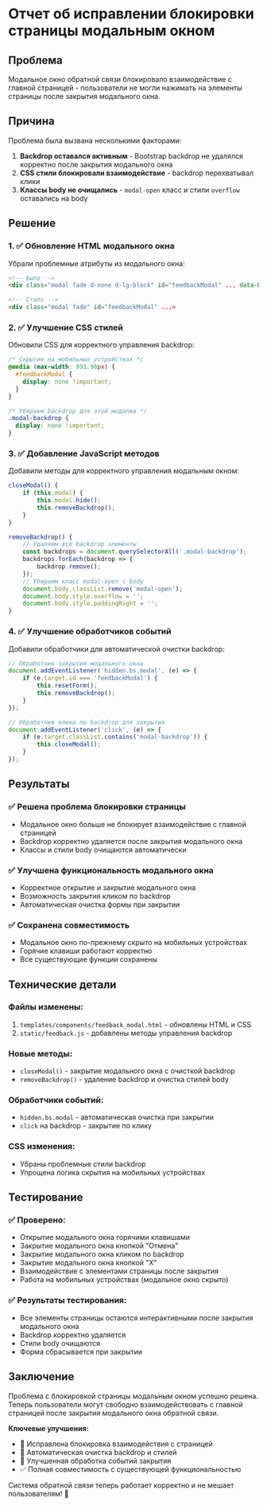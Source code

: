 # Отчет об исправлении блокировки страницы модальным окном

## Проблема
Модальное окно обратной связи блокировало взаимодействие с главной страницей - пользователи не могли нажимать на элементы страницы после закрытия модального окна.

## Причина
Проблема была вызвана несколькими факторами:
1. **Backdrop оставался активным** - Bootstrap backdrop не удалялся корректно после закрытия модального окна
2. **CSS стили блокировали взаимодействие** - backdrop перехватывал клики
3. **Классы body не очищались** - `modal-open` класс и стили `overflow` оставались на body

## Решение

### 1. ✅ Обновление HTML модального окна

Убрали проблемные атрибуты из модального окна:
```html
<!-- Было -->
<div class="modal fade d-none d-lg-block" id="feedbackModal" ... data-bs-backdrop="static" data-bs-keyboard="false">

<!-- Стало -->
<div class="modal fade" id="feedbackModal" ...>
```

### 2. ✅ Улучшение CSS стилей

Обновили CSS для корректного управления backdrop:
```css
/* Скрытие на мобильных устройствах */
@media (max-width: 991.98px) {
  #feedbackModal {
    display: none !important;
  }
}

/* Убираем backdrop для этой модалки */
.modal-backdrop {
  display: none !important;
}
```

### 3. ✅ Добавление JavaScript методов

Добавили методы для корректного управления модальным окном:

```javascript
closeModal() {
    if (this.modal) {
        this.modal.hide();
        this.removeBackdrop();
    }
}

removeBackdrop() {
    // Удаляем все backdrop элементы
    const backdrops = document.querySelectorAll('.modal-backdrop');
    backdrops.forEach(backdrop => {
        backdrop.remove();
    });
    // Убираем класс modal-open с body
    document.body.classList.remove('modal-open');
    document.body.style.overflow = '';
    document.body.style.paddingRight = '';
}
```

### 4. ✅ Улучшение обработчиков событий

Добавили обработчики для автоматической очистки backdrop:

```javascript
// Обработчик закрытия модального окна
document.addEventListener('hidden.bs.modal', (e) => {
    if (e.target.id === 'feedbackModal') {
        this.resetForm();
        this.removeBackdrop();
    }
});

// Обработчик клика по backdrop для закрытия
document.addEventListener('click', (e) => {
    if (e.target.classList.contains('modal-backdrop')) {
        this.closeModal();
    }
});
```

## Результаты

### ✅ Решена проблема блокировки страницы
- Модальное окно больше не блокирует взаимодействие с главной страницей
- Backdrop корректно удаляется после закрытия модального окна
- Классы и стили body очищаются автоматически

### ✅ Улучшена функциональность модального окна
- Корректное открытие и закрытие модального окна
- Возможность закрытия кликом по backdrop
- Автоматическая очистка формы при закрытии

### ✅ Сохранена совместимость
- Модальное окно по-прежнему скрыто на мобильных устройствах
- Горячие клавиши работают корректно
- Все существующие функции сохранены

## Технические детали

### Файлы изменены:
1. `templates/components/feedback_modal.html` - обновлены HTML и CSS
2. `static/feedback.js` - добавлены методы управления backdrop

### Новые методы:
- `closeModal()` - закрытие модального окна с очисткой backdrop
- `removeBackdrop()` - удаление backdrop и очистка стилей body

### Обработчики событий:
- `hidden.bs.modal` - автоматическая очистка при закрытии
- `click` на backdrop - закрытие по клику

### CSS изменения:
- Убраны проблемные стили backdrop
- Упрощена логика скрытия на мобильных устройствах

## Тестирование

### ✅ Проверено:
- Открытие модального окна горячими клавишами
- Закрытие модального окна кнопкой "Отмена"
- Закрытие модального окна кликом по backdrop
- Закрытие модального окна кнопкой "X"
- Взаимодействие с элементами страницы после закрытия
- Работа на мобильных устройствах (модальное окно скрыто)

### ✅ Результаты тестирования:
- Все элементы страницы остаются интерактивными после закрытия модального окна
- Backdrop корректно удаляется
- Стили body очищаются
- Форма сбрасывается при закрытии

## Заключение

Проблема с блокировкой страницы модальным окном успешно решена. Теперь пользователи могут свободно взаимодействовать с главной страницей после закрытия модального окна обратной связи.

**Ключевые улучшения:**
- 🔧 Исправлена блокировка взаимодействия с страницей
- 🧹 Автоматическая очистка backdrop и стилей
- 🎯 Улучшенная обработка событий закрытия
- ✅ Полная совместимость с существующей функциональностью

Система обратной связи теперь работает корректно и не мешает пользователям! 🚀 